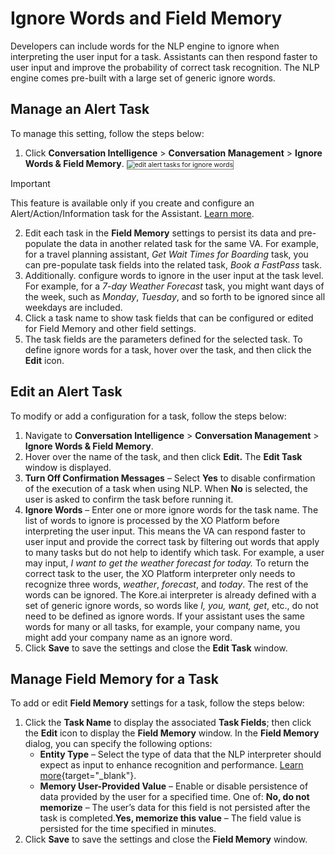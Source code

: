 # Ignore Words and Field Memory

Developers can include words for the NLP engine to ignore when interpreting the user input for a task. Assistants can then respond faster to user input and improve the probability of correct task recognition. The NLP engine comes pre-built with a large set of generic ignore words.

## Manage an Alert Task

To manage this setting, follow the steps below:

1. Click **Conversation Intelligence** > **Conversation Management** > **Ignore Words & Field Memory**.
   <img src="../images/ignore-words-edit-alert-tasks-window.png" alt="edit alert tasks for ignore words" title="edit alert tasks for ignore words" style="border: 1px solid gray; zoom:75%;">

<div class="admonition warning">
<p class="admonition-title">Important</p>
<p>This feature is available only if you create and configure an Alert/Action/Information task for the Assistant. <a href="https://docsinternal-kore.github.io/docs/xo/automation/use-cases/alert-tasks/#general-settings/" target="_blank">Learn more</a>.</p>
</div>

<ol start="2"><li>Edit each task in the <b>Field Memory</b> settings to persist its data and pre-populate the data in another related task for the same VA. For example, for a travel planning assistant, <i>Get Wait Times for Boarding</i> task, you can pre-populate task fields into the related task, <i>Book a FastPass</i> task.</li> 

<li>Additionally. configure words to ignore in the user input at the task level. For example, for a <i>7-day Weather Forecast</i> task, you might want days of the week, such as <i>Monday</i>, <i>Tuesday</i>, and so forth to be ignored since all weekdays are included.</li>

<li>Click a task name to show task fields that can be configured or edited for Field Memory and other field settings.</li> 

<li>The task fields are the parameters defined for the selected task. To define ignore words for a task, hover over the task, and then click the <b>Edit</b> icon.</li></ol>

## Edit an Alert Task

To modify or add a configuration for a task, follow the steps below:

1. Navigate to **Conversation Intelligence** > **Conversation Management** > **Ignore Words & Field Memory**.
2. Hover over the name of the task, and then click **Edit.** The **Edit Task** window is displayed.
3. **Turn Off Confirmation Messages** – Select **Yes** to disable confirmation of the execution of a task when using NLP. When **No** is selected, the user is asked to confirm the task before running it.
4. **Ignore Words** – Enter one or more ignore words for the task name. The list of words to ignore is processed by the XO Platform before interpreting the user input.
This means the VA can respond faster to user input and provide the correct task by filtering out words that apply to many tasks but do not help to identify which task. For example, a user may input, *I want to get the weather forecast for today.* To return the correct task to the user, the XO Platform interpreter only needs to recognize three words, *weather*, *forecast*, and *today*. The rest of the words can be ignored. The Kore.ai interpreter is already defined with a set of generic ignore words, so words like *I, you, want, get*, etc., do not need to be defined as ignore words. If your assistant uses the same words for many or all tasks, for example, your company name, you might add your company name as an ignore word.
5. Click **Save** to save the settings and close the **Edit Task** window.

## Manage Field Memory for a Task

To add or edit **Field Memory** settings for a task, follow the steps below:

1. Click the **Task Name** to display the associated **Task Fields**; then click the **Edit** icon to display the **Field Memory** window. In the **Field Memory** dialog, you can specify the following options:
    * **Entity Type** – Select the type of data that the NLP interpreter should expect as input to enhance recognition and performance. [Learn more](/docs/xo/automation/use-cases/dialogs/entity-types/){target="_blank"}.
    * **Memory User-Provided Value** – Enable or disable persistence of data provided by the user for a specified time. One of: 
**No, do not memorize** – The user’s data for this field is not persisted after the task is completed.**Yes, memorize this value** – The field value is persisted for the time specified in minutes.
2. Click **Save** to save the settings and close the **Field Memory** window.